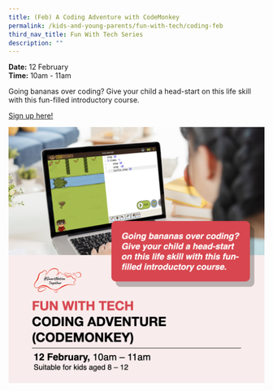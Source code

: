 ```yaml
---
title: (Feb) A Coding Adventure with CodeMonkey
permalink: /kids-and-young-parents/fun-with-tech/coding-feb
third_nav_title: Fun With Tech Series
description: ""
---
```


**Date:** 12 February
<br> **Time:** 10am - 11am

Going bananas over coding? Give your child a head-start on this life skill with this fun-filled introductory course. 

[Sign up here! ](https://go.gov.sg/kypcodemonkey-feb22)

![Kids Coding Workshop in February](/images/KidsCoding.png)